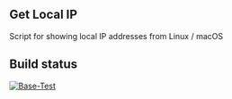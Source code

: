 ## Get Local IP
Script for showing local IP addresses from Linux / macOS

## Build status

[![Base-Test](https://github.com/m0zgen/get-local-ip/actions/workflows/base-test.yml/badge.svg)](https://github.com/m0zgen/get-local-ip/actions/workflows/base-test.yml)



